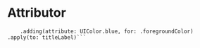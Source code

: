 # Attributor

```"Hello world!".attributor
    .adding(attribute: UIColor.blue, for: .foregroundColor)
.apply(to: titleLabel)```
